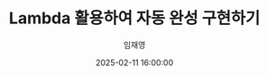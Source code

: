 ---
emoji: 🔎
title: Lambda 활용하여 자동 완성 구현하기
date: '2025-02-11 16:00:00'
author: 임재영
tags: 인프라 github-pages gatsby
categories: 인프라
thumbnail: 'thumbnail.png'
---